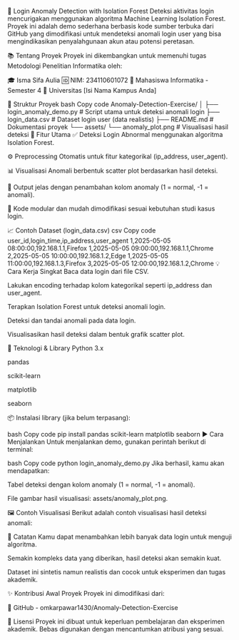 🔐 Login Anomaly Detection with Isolation Forest
Deteksi aktivitas login mencurigakan menggunakan algoritma Machine Learning Isolation Forest. Proyek ini adalah demo sederhana berbasis kode sumber terbuka dari GitHub yang dimodifikasi untuk mendeteksi anomali login user yang bisa mengindikasikan penyalahgunaan akun atau potensi peretasan.

📚 Tentang Proyek
Proyek ini dikembangkan untuk memenuhi tugas Metodologi Penelitian Informatika oleh:

🎓 Isma Sifa Aulia
🆔 NIM: 234110601072
📘 Mahasiswa Informatika - Semester 4
🏫 Universitas [Isi Nama Kampus Anda]

📁 Struktur Proyek
bash
Copy code
Anomaly-Detection-Exercise/
│
├── login_anomaly_demo.py       # Script utama untuk deteksi anomali login
├── login_data.csv              # Dataset login user (data realistis)
├── README.md                   # Dokumentasi proyek
└── assets/
    └── anomaly_plot.png        # Visualisasi hasil deteksi
🚀 Fitur Utama
✅ Deteksi Login Abnormal menggunakan algoritma Isolation Forest.

⚙️ Preprocessing Otomatis untuk fitur kategorikal (ip_address, user_agent).

📊 Visualisasi Anomali berbentuk scatter plot berdasarkan hasil deteksi.

💾 Output jelas dengan penambahan kolom anomaly (1 = normal, -1 = anomali).

🔧 Kode modular dan mudah dimodifikasi sesuai kebutuhan studi kasus login.

📈 Contoh Dataset (login_data.csv)
csv
Copy code
user_id,login_time,ip_address,user_agent
1,2025-05-05 08:00:00,192.168.1.1,Firefox
1,2025-05-05 09:00:00,192.168.1.1,Chrome
2,2025-05-05 10:00:00,192.168.1.2,Edge
1,2025-05-05 11:00:00,192.168.1.3,Firefox
3,2025-05-05 12:00:00,192.168.1.2,Chrome
💡 Cara Kerja Singkat
Baca data login dari file CSV.

Lakukan encoding terhadap kolom kategorikal seperti ip_address dan user_agent.

Terapkan Isolation Forest untuk deteksi anomali login.

Deteksi dan tandai anomali pada data login.

Visualisasikan hasil deteksi dalam bentuk grafik scatter plot.

🧠 Teknologi & Library
Python 3.x

pandas

scikit-learn

matplotlib

seaborn

📦 Instalasi library (jika belum terpasang):

bash
Copy code
pip install pandas scikit-learn matplotlib seaborn
▶️ Cara Menjalankan
Untuk menjalankan demo, gunakan perintah berikut di terminal:

bash
Copy code
python login_anomaly_demo.py
Jika berhasil, kamu akan mendapatkan:

Tabel deteksi dengan kolom anomaly (1 = normal, -1 = anomali).

File gambar hasil visualisasi: assets/anomaly_plot.png.

🖼️ Contoh Visualisasi
Berikut adalah contoh visualisasi hasil deteksi anomali:


📌 Catatan
Kamu dapat menambahkan lebih banyak data login untuk menguji algoritma.

Semakin kompleks data yang diberikan, hasil deteksi akan semakin kuat.

Dataset ini sintetis namun realistis dan cocok untuk eksperimen dan tugas akademik.

✨ Kontribusi Awal Proyek
Proyek ini dimodifikasi dari:

🔗 GitHub - omkarpawar1430/Anomaly-Detection-Exercise

📝 Lisensi
Proyek ini dibuat untuk keperluan pembelajaran dan eksperimen akademik. Bebas digunakan dengan mencantumkan atribusi yang sesuai.

